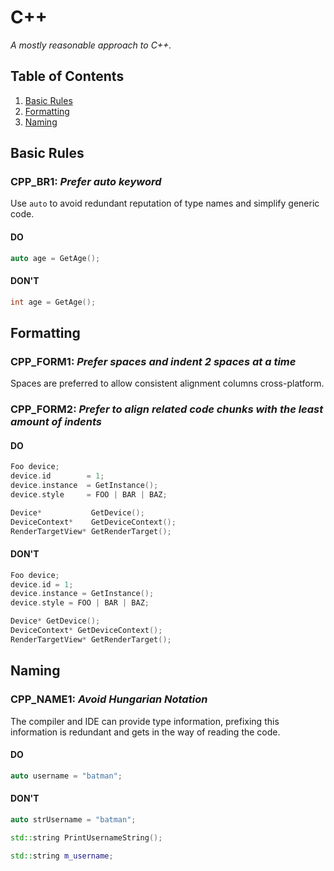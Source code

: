 # C++

_A mostly reasonable approach to C++._

## Table of Contents

1. [Basic Rules](#basic-rules)
1. [Formatting](#formatting)
1. [Naming](#naming)

## Basic Rules

### CPP_BR1: _Prefer auto keyword_

Use `auto` to avoid redundant reputation of type names and simplify generic code.

#### DO

```cpp
auto age = GetAge();
```

#### DON'T

```cpp
int age = GetAge();
```

## Formatting

### CPP_FORM1: _Prefer spaces and indent 2 spaces at a time_

Spaces are preferred to allow consistent alignment columns cross-platform.

### CPP_FORM2: _Prefer to align related code chunks with the least amount of indents_

#### DO

```cpp
Foo device;
device.id        = 1;
device.instance  = GetInstance();
device.style     = FOO | BAR | BAZ;
```

```cpp
Device*           GetDevice();
DeviceContext*    GetDeviceContext();
RenderTargetView* GetRenderTarget();
```

#### DON'T

```cpp
Foo device;
device.id = 1;
device.instance = GetInstance();
device.style = FOO | BAR | BAZ;
```

```cpp
Device* GetDevice();
DeviceContext* GetDeviceContext();
RenderTargetView* GetRenderTarget();
```

## Naming

### CPP_NAME1: _Avoid Hungarian Notation_

The compiler and IDE can provide type information, prefixing this information is redundant and gets in the way of reading the code.

#### DO

```cpp
auto username = "batman";
```

#### DON'T

```cpp
auto strUsername = "batman";
```

```cpp
std::string PrintUsernameString();
```

```cpp
std::string m_username;
```
